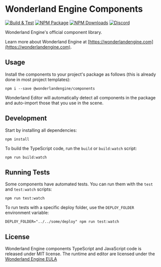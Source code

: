 # Wonderland Engine Components

[![Build & Test](https://github.com/WonderlandEngine/components/actions/workflows/npm-build.yml/badge.svg)](https://github.com/WonderlandEngine/components/actions/workflows/npm-build.yml)
[![NPM Package][npm]](https://www.npmjs.com/package/@wonderlandengine/components)
[![NPM Downloads][npm-downloads]](https://img.shields.io/npm/dw/@wonderlandengine/components)
[![Discord][discord]](https://discord.wonderlandengine.com)

Wonderland Engine's official component library.

Learn more about Wonderland Engine at [https://wonderlandengine.com](https://wonderlandengine.com).

## Usage

Install the components to your project's package as follows (this is already done in most project templates):
```
npm i --save @wonderlandengine/components
```

Wonderland Editor will automatically detect all components in the package and auto-import
those that you use in the scene.

## Development

Start by installing all dependencies:

```
npm install
```

To build the TypeScript code, run the `build` or `build:watch` script:
```
npm run build:watch
```

## Running Tests

Some components have automated tests. You can run them with the `test` and `test:watch` scripts:
```
npm run test:watch
```

To run tests with a specific deploy folder, use the `DEPLOY_FOLDER` environment variable:
```
DEPLOY_FOLDER="../../some/deploy" npm run test:watch
```

## License

Wonderland Engine components TypeScript and JavaScript code is released under MIT license.
The runtime and editor are licensed under the [Wonderland Engine EULA](https://wonderlandengine.com/eula)

[npm]: https://img.shields.io/npm/v/@wonderlandengine/components
[npm-downloads]: https://img.shields.io/npm/dw/@wonderlandengine/components
[discord]: https://img.shields.io/discord/669166325456699392
